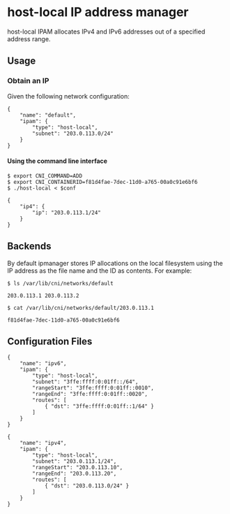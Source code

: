 # host-local IP address manager

host-local IPAM allocates IPv4 and IPv6 addresses out of a specified address range.

## Usage

### Obtain an IP

Given the following network configuration:

```
{
    "name": "default",
    "ipam": {
        "type": "host-local",
        "subnet": "203.0.113.0/24"
    }
}
```

#### Using the command line interface

```
$ export CNI_COMMAND=ADD
$ export CNI_CONTAINERID=f81d4fae-7dec-11d0-a765-00a0c91e6bf6
$ ./host-local < $conf
```

```
{
    "ip4": {
        "ip": "203.0.113.1/24"
    }
}
```

## Backends

By default ipmanager stores IP allocations on the local filesystem using the IP address as the file name and the ID as contents. For example:

```
$ ls /var/lib/cni/networks/default
```
```
203.0.113.1	203.0.113.2
```

```
$ cat /var/lib/cni/networks/default/203.0.113.1
```
```
f81d4fae-7dec-11d0-a765-00a0c91e6bf6
```

## Configuration Files


```
{
	"name": "ipv6",
    "ipam": {
		"type": "host-local",
		"subnet": "3ffe:ffff:0:01ff::/64",
		"rangeStart": "3ffe:ffff:0:01ff::0010",
		"rangeEnd": "3ffe:ffff:0:01ff::0020",
		"routes": [
			{ "dst": "3ffe:ffff:0:01ff::1/64" }
		]
	}
}
```

```
{
    "name": "ipv4",
	"ipam": {
		"type": "host-local",
		"subnet": "203.0.113.1/24",
		"rangeStart": "203.0.113.10",
		"rangeEnd": "203.0.113.20",
		"routes": [
			{ "dst": "203.0.113.0/24" }
		]
	}
}
```
